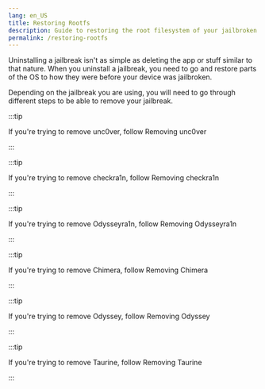 ```yaml
---
lang: en_US
title: Restoring Rootfs
description: Guide to restoring the root filesystem of your jailbroken device
permalink: /restoring-rootfs
---
```


Uninstalling a jailbreak isn't as simple as deleting the app or stuff similar to that nature. When you uninstall a jailbreak, you need to go and restore parts of the OS to how they were before your device was jailbroken.

Depending on the jailbreak you are using, you will need to go through different steps to be able to remove your jailbreak.

:::tip

If you're trying to remove unc0ver, follow <router-link to="/removing-unc0ver">Removing unc0ver</router-link>

:::

:::tip

If you're trying to remove checkra1n, follow <router-link to="/removing-checkra1n">Removing checkra1n</router-link>

:::

:::tip

If you're trying to remove Odysseyra1n, follow <router-link to="/removing-odysseyra1n">Removing Odysseyra1n</router-link>

:::

:::tip

If you're trying to remove Chimera, follow <router-link to="/removing-chimera">Removing Chimera</router-link>

:::

:::tip

If you're trying to remove Odyssey, follow <router-link to="/removing-odyssey">Removing Odyssey</router-link>

:::

:::tip

If you're trying to remove Taurine, follow <router-link to="/removing-taurine">Removing Taurine</router-link>

:::
